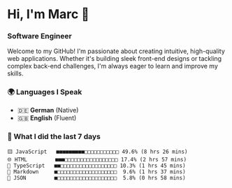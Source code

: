 # Hi, I'm Marc 👋 
### Software Engineer

Welcome to my GitHub! I'm passionate about creating intuitive, high-quality web applications. Whether it's building sleek front-end designs or tackling complex back-end challenges, I'm always eager to learn and improve my skills.  

### 🌍 Languages I Speak  
- 🇩🇪 **German** (Native)  
- 🇬🇧 **English** (Fluent)

### 🤯 What I did the last 7 days

```
🟨 JavaScript   ■■■■■■■■■□□□□□□□□□□□ 49.6% (8 hrs 26 mins)
🌐 HTML         ■■■□□□□□□□□□□□□□□□□□ 17.4% (2 hrs 57 mins)
🔷 TypeScript   ■■□□□□□□□□□□□□□□□□□□ 10.3% (1 hrs 45 mins)
📝 Markdown     ■□□□□□□□□□□□□□□□□□□□  9.6% (1 hrs 37 mins)
📄 JSON         ■□□□□□□□□□□□□□□□□□□□  5.8% (0 hrs 58 mins)
```